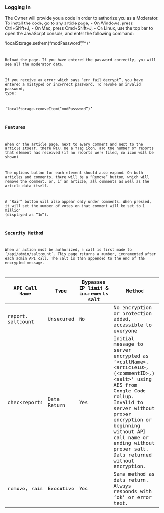 ### Logging In

 The Owner will provide you a code in order to authorize you as a Moderator. To install the code, go to any article page,
    - On Windows, press Ctrl+Shift+J,
    - On Mac, press Cmd+Shift+J,
    - On Linux, use the top bar to open the JavaScript console,
and enter the following command:

‘localStorage.setItem(“modPassword”,”<code>”)’

Reload the page. If you have entered the password correctly, you will see all the moderator data.

If you receive an error which says “err_fail_decrypt”, you have entered a mistyped or incorrect password. To revoke an invalid password, type:

‘localStorage.removeItem(“modPassword”)’

### Features

When on the article page, next to every comment and next to the article itself, there will be a flag icon, and the number of reports that element has received (if no reports were filed, no icon will be shown)

The options button for each element should also expand. On both articles and comments, there will be a “Remove” button, which will remove the comment, or, if an article, all comments as well as the article data itself.

A “Rain” button will also appear only under comments. When pressed, it will set the number of votes on that comment will be set to 1 million (displayed as “1m”).

### Security Method

When an action must be authorized, a call is first made to ‘/api/admin/saltcount’. This page returns a number, incremented after each admin API call. The salt is then appended to the end of the encrypted message.

| API Call Name     | Type        | Bypasses IP limit & increments salt | Method                                                    |
|-------------------|-------------|-------------------------------------|-----------------------------------------------------------|
| report, saltcount | Unsecured   | No                                  | No encryption or protection added, accessible to everyone |
| checkreports        | Data Return | Yes                                 | Initial message to server encrypted as ‘&lt;callName>,&lt;articleID>,(&lt;commentID>,)&lt;salt>’ using AES from Google Code rollup. Invalid to server without proper encryption or beginning without API call name or ending without proper salt. Data returned without encryption. |
| remove, rain      | Executive   | Yes                                 | Same method as data return. Always responds with ‘ok’ or error text. |

